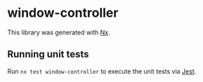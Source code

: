 # window-controller

This library was generated with [Nx](https://nx.dev).

## Running unit tests

Run `nx test window-controller` to execute the unit tests via [Jest](https://jestjs.io).
